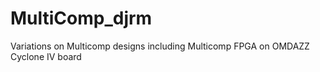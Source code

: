 # MultiComp_djrm
Variations on Multicomp designs including
Multicomp FPGA on OMDAZZ Cyclone IV board
